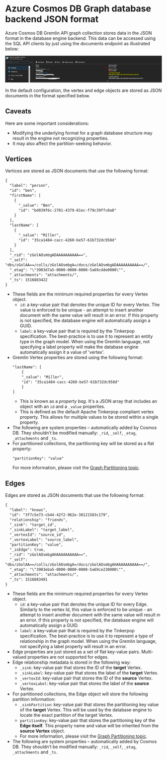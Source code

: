 # Azure Cosmos DB Graph database backend JSON format

Azure Cosmos DB Gremlin API graph collection stores data in the JSON format in the database engine backend. This data can be accessed using the SQL API clients by just using the documents endpoint as illustrated below:

<img src="https://raw.githubusercontent.com/LuisBosquez/azure-cosmos-db-graph-working-guides/master/res/graph-backend-json-1.jpg">

In the default configuration, the vertex and edge objects are stored as JSON documents in the format specified below.

## Caveats
Here are some important considerations:
* Modifying the underlying format for a graph database structure may result in the engine not recognizing properties.
* It may also affect the partition-seeking behavior.

## Vertices
Vertices are stored as JSON documents that use the following format:
``` 
{
  "label": "person",
  "id": "ben",
  "firstName": [
    {
      "_value": "Ben",
      "id": "bd039f6c-2701-4379-81ec-f79c39ffc0a8"
    }
  ],
  "lastName": [
    {
      "_value": "Miller",
      "id": "35ca1484-cacc-4260-be57-61b732dc958d"
    }
  ],
  "_rid": "zGolAOsmbgADAAAAAAAAAA==",
  "_self": "dbs/zGolAA==/colls/zGolAOsmbgA=/docs/zGolAOsmbgADAAAAAAAAAA==/",
  "_etag": "\"3903d7a5-0000-0000-0000-5a69cdde0000\"",
  "_attachments": "attachments/",
  "_ts": 1516883422
}
```

* These fields are the minimum required properties for every Vertex object.
    * `id`: a key-value pair that denotes the unique ID for every Vertex. The value is enforced to be unique - an attempt to insert another document with the same value will result in an error. If this property is not specified, the database engine will automatically assign a GUID.
    * `label`: a key-value pair that is required by the Tinkerpop specification. The best-practice is to use it to represent an entity type in the graph model. When using the Gremlin language, not specifying a label property will make the database engine automatically assign it a value of 'vertex'.
* Gremlin Vertex properties are stored using the following format:
    ```
    "lastName": [
        {
        "_value": "Miller",
        "id": "35ca1484-cacc-4260-be57-61b732dc958d"
        }
    ]
    ```
    * This is known as a *property bag*. It's a JSON array that includes an object with an `id` and a `_value` properties. 
    * This is defined as the default Apache Tinkerpop compliant vertex property. This allows for multiple values to be stored within a single property.
* The following are system properties – automatically added by Cosmos DB. They shouldn’t be modified manually: `_rid`, `_self`, `_etag`, `_attachments` and `_ts`. 
* For partitioned collections, the partitioning key will be stored as a flat property:
    ```
    "partitionKey": "value"
    ```
    For more information, please visit the [Graph Partitioning topic](https://docs.microsoft.com/en-us/azure/cosmos-db/graph-partitioning).

## Edges
Edges are stored as JSON documents that use the following format:
``` 
{
  "label": "knows",
  "id": "3f7c5e73-cb44-42f2-962e-30121583c179",
  "relationship": "friends",
  "_sink": "target_id",
  "_sinkLabel": "target_label",
  "_vertexId": "source_id", 
  "_vertexLabel": "source_label",
  "partitionKey": "value",
  "_isEdge": true, 
  "_rid": "zGolAOsmbgAHAAAAAAAAAA==",
  "_self": "dbs/zGolAA==/colls/zGolAOsmbgA=/docs/zGolAOsmbgAHAAAAAAAAAA==/",
  "_etag": "\"3903eba5-0000-0000-0000-5a69ce230000\"",
  "_attachments": "attachments/",
  "_ts": 1516883491
}
```
* These fields are the minimum required properties for every Vertex object.
    * `id`: a key-value pair that denotes the unique ID for every Edge. Similarly to the vertex Id, this value is enforced to be unique - an attempt to insert another document with the same value will result in an error. If this property is not specified, the database engine will automatically assign a GUID.
    * `label`: a key-value pair that is required by the Tinkerpop specification. The best-practice is to use it to represent a type of relationship in the graph model. When using the Gremlin language, not specifying a label property will result in an error.
* Edge properties are just stored as a set of flat key-value pairs. Multi-valued properties are not supported for edges.
* Edge relationship metadata is stored in the following way:
    * `_sink`: key-value pair that stores the ID of the **target** Vertex.
    * `_sinkLabel`: key-value pair that stores the label of the **target** Vertex.
    * `_vertexId`: key-value pair that stores the ID of the **source** Vertex.
    * `_vertexLabel`: key-value pair that stores the label of the **source** Vertex.
* For partitioned collections, the Edge object will store the following partition information:
    * `_sinkPartition`: key-value pair that stores the partitioning key value of the **target** Vertex. This will be used by the database engine to locate the exact partition of the target Vertex.
    * `partitionKey`: key-value pair that stores the partitioning key of the **Edge itself**. This property name and value will be inherited from the **source Vertex** object. 
    * For more information, please visit the [Graph Partitioning topic](https://docs.microsoft.com/en-us/azure/cosmos-db/graph-partitioning).
* The following are system properties – automatically added by Cosmos DB. They shouldn’t be modified manually: `_rid`, `_self`, `_etag`, `_attachments` and `_ts`. 



